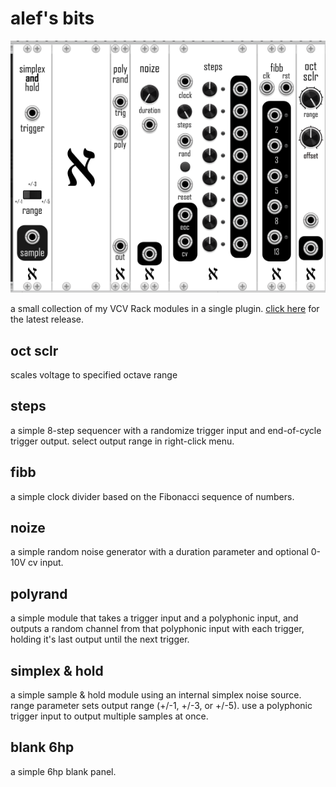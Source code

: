 # alef's bits

![plugin screenshot](/screenshot.png "plugin screenshot")

a small collection of my VCV Rack modules in a single plugin. [click here](https://github.com/alefnull/alefsbits/releases) for the latest release.

## oct sclr

scales voltage to specified octave range

## steps

a simple 8-step sequencer with a randomize trigger input and end-of-cycle trigger output. select output range in right-click menu.

## fibb

a simple clock divider based on the Fibonacci sequence of numbers.

## noize

a simple random noise generator with a duration parameter and optional 0-10V cv input.

## polyrand

a simple module that takes a trigger input and a polyphonic input, and outputs a random channel from that polyphonic input with each trigger, holding it's last output until the next trigger.

## simplex & hold

a simple sample & hold module using an internal simplex noise source. range parameter sets output range (+/-1, +/-3, or +/-5). use a polyphonic trigger input to output multiple samples at once.

## blank 6hp

a simple 6hp blank panel.
